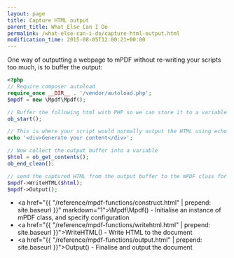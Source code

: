 ```yaml
---
layout: page
title: Capture HTML output
parent_title: What Else Can I Do
permalink: /what-else-can-i-do/capture-html-output.html
modification_time: 2015-08-05T12:00:21+00:00
---
```


One way of outputting a webpage to mPDF without re-writing your scripts too much, is to buffer the output:

```php
<?php
// Require composer autoload
require_once __DIR__ . '/vendor/autoload.php';
$mpdf = new \Mpdf\Mpdf();

// Buffer the following html with PHP so we can store it to a variable later
ob_start();

// This is where your script would normally output the HTML using echo or print
echo '<div>Generate your content</div>';

// Now collect the output buffer into a variable
$html = ob_get_contents();
ob_end_clean();

// send the captured HTML from the output buffer to the mPDF class for processing
$mpdf->WriteHTML($html);
$mpdf->Output();

```


- <a href="{{ "/reference/mpdf-functions/construct.html" | prepend: site.baseurl }}" markdown="1">\Mpdf\Mpdf()</a> - Initialise an instance of mPDF class, and specify configuration
- <a href="{{ "/reference/mpdf-functions/writehtml.html" | prepend: site.baseurl }}">WriteHTML()</a> - Write HTML to the document
- <a href="{{ "/reference/mpdf-functions/output.html" | prepend: site.baseurl }}">Output()</a> - Finalise and output the document